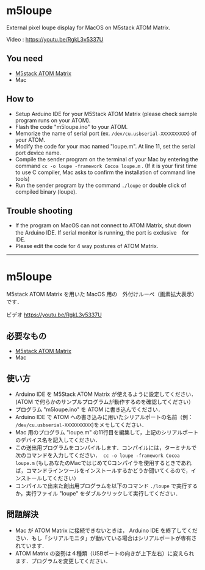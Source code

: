 # m5loupe
External pixel loupe display for MacOS on M5stack ATOM Matrix.

Video : https://youtu.be/RgkL3v5337U

## You need
* [M5stack ATOM Matrix](https://docs.m5stack.com/en/core/atom_matrix)
* Mac

## How to
* Setup Arduino IDE for your M5Stack ATOM Matrix (please check sample program runs on your ATOM).
* Flash the code "m5loupe.ino" to your ATOM.
* Memorize the name of serial port (ex. `/dev/cu.usbserial-XXXXXXXXXX`) of your ATOM. 
* Modify the code for your mac named "loupe.m". At line 11, set the serial port device name.
* Compile the sender program on the terminal of your Mac by entering the command `cc -o loupe -framework Cocoa loupe.m` . (If it is your first time to use C compiler, Mac asks to confirm the installation of command line tools)
* Run the sender program by the command `./loupe` or double click of compiled binary (loupe).

## Trouble shooting
* If the program on MacOS can not connect to ATOM Matrix, shut down the Arduino IDE. If serial monitor is running, the port is exclusive　for IDE.
* Please edit the code for 4 way postures of ATOM Matrix.

<hr>

# m5loupe
M5stack ATOM Matrix を用いた MacOS 用の　外付けルーペ（画素拡大表示）です．

ビデオ https://youtu.be/RgkL3v5337U

## 必要なもの
* [M5stack ATOM Matrix](https://docs.m5stack.com/en/core/atom_matrix)
* Mac

## 使い方
* Arduino IDE を M5Stack ATOM Matrix が使えるように設定してください．(ATOM で何らかのサンプルプログラムが動作するのを確認してください）
* プログラム "m5loupe.ino" を ATOM に書き込んでください．
* Arduino IDE で ATOM への書き込みに用いたシリアルポートの名前（例： `/dev/cu.usbserial-XXXXXXXXXX`)をメモしてください．
* Mac 用のプログラム "loupe.m" の11行目を編集して，上記のシリアルポートのデバイス名を記入してください．
* この送出用プログラムをコンパイルします．コンパイルには，ターミナルで次のコマンドを入力してください．　`cc -o loupe -framework Cocoa loupe.m`  (もしあなたのMacではじめてCコンパイラを使用するときであれば，コマンドラインツールをインストールするかどうか聞いてくるので，インストールしてください）
* コンパイルで出来た創出用プログラムを以下のコマンド `./loupe` で実行するか，実行ファイル "loupe" をダブルクリックして実行してください．

## 問題解決
* Mac が ATOM Matrix に接続できないときは， Arduino IDE を終了してください．もし「シリアルモニタ」が動いている場合はシリアルポートが専有されています．
* ATOM Matrix の姿勢は４種類（USBポートの向きが上下左右）に変えられます．プログラムを変更してください．
